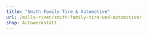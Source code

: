 ```yaml
---
title: "Smith Family Tire & Automotive"
url: /mills-river/smith-family-tire-und-automotive/
shop: Autowerkstatt
---
```


